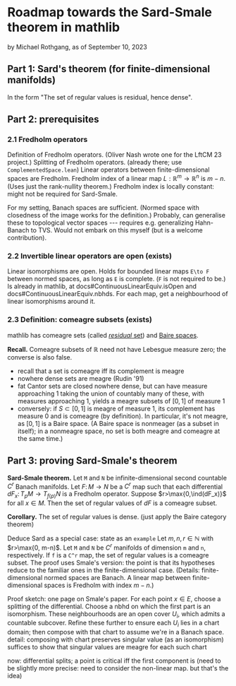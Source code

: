 # Roadmap towards the Sard-Smale theorem in mathlib
by Michael Rothgang, as of September 10, 2023

## Part 1: Sard's theorem (for finite-dimensional manifolds)
In the form "The set of regular values is residual, hence dense".

## Part 2: prerequisites
### 2.1 Fredholm operators
Definition of Fredholm operators. (Oliver Nash wrote one for the LftCM 23 project.)
Splitting of Fredholm operators. (already there; use `ComplementedSpace.lean`)
Linear operators between finite-dimensional spaces are Fredholm.
Fredholm index of a linear map $L:ℝ^m\to ℝ^n$ is $m-n$. (Uses just the rank-nullity theorem.)
Fredholm index is locally constant: might not be required for Sard-Smale.

For my setting, Banach spaces are sufficient. (Normed space with closedness of the image works for the definition.)
Probably, can generalise these to topological vector spaces --- requires e.g. generalizing Hahn-Banach to TVS.
Would not embark on this myself (but is a welcome contribution).


### 2.2 Invertible linear operators are open (exists)
Linear isomorphisms are open.
Holds for bounded linear maps `E\to F` between normed spaces, as long as `E` is complete. (`F` is not required to be.)
Is already in mathlib, at docs#ContinuousLinearEquiv.isOpen and docs#ContinuousLinearEquiv.nbhds.
For each map, get a neighbourhood of linear isomorphisms around it.

### 2.3 Definition: comeagre subsets (exists)
mathlib has comeagre sets (called [*residual* set](https://leanprover-community.github.io/mathlib4_docs/Mathlib/Topology/GDelta.html#residual)) and [Baire spaces](https://leanprover-community.github.io/mathlib4_docs/Mathlib/Topology/MetricSpace/Baire.html#BaireSpace).

**Recall.** Comeagre subsets of ℝ need not have Lebesgue measure zero; the converse is also false.
- recall that a set is comeagre iff its complement is meagre
- nowhere dense sets are meagre (Rudin '91)
- fat Cantor sets are closed nowhere dense, but can have measure approaching $1$
  taking the union of countably many of these, with measures approaching $1$, yields a meagre subsets of $[0,1]$ of measure 1
- conversely: if $S\subset [0,1]$ is meagre of measure $1$, its complement has measure $0$ and is comeagre (by definition). In particular, it's not meagre, as $[0,1]$ is a Baire space. (A Baire space is nonmeager (as a subset in itself); in a nonmeagre space, no set is both meagre and comeagre at the same time.)

## Part 3: proving Sard-Smale's theorem
**Sard-Smale theorem.** Let `M` and `N` be infinite-dimensional second countable $C^r$ Banach manifolds.
  Let $F\colon M\to N$ be a $C^r$ map such that each differential $dF_x\colon T_pM\to T_{f(p)}N$ is a Fredholm operator.   Suppose $r>\max{0,\ind(dF_x)}$ for all $x\in M$. Then the set of regular values of $dF$ is a comeagre subset.

**Corollary.** The set of regular values is dense.
(just apply the Baire category theorem)

Deduce Sard as a special case: state as an `example`
  Let $m,n,r\in ℕ$ with $r>\max{0, m-n)$. Let `M` and `N` be $C^r$ manifolds of dimension `m` and `n`, respectively. If `f` is a `C^r` map, the set of regular values is a comeagre subset.
The proof uses Smale's version: the point is that its hypotheses reduce to the familiar ones in the finite-dimensional case.
(Details: finite-dimensional normed spaces are Banach. A linear map between finite-dimensional spaces is Fredholm with index $m-n$.)


Proof sketch: one page on Smale's paper.
For each point $x\in E$, choose a splitting of the differential.
Choose a nbhd on which the first part is an isomorphism.
These neighbourhoods are an open cover $U_i$, which admits a countable subcover.
Refine these further to ensure each $U_i$ lies in a chart domain; then compose with that chart to assume we're in a Banach space.
  detail: composing with chart preserves singular value (as an isomorphism)
suffices to show that singular values are meagre for each such chart

now: differential splits; a point is critical iff the first component is
(need to be slightly more precise: need to consider the non-linear map. but that's the idea)
